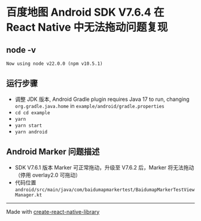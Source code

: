 # 百度地图 Android SDK V7.6.4 在 React Native 中无法拖动问题复现

## node -v
`Now using node v22.0.0 (npm v10.5.1)`

## 运行步骤
- 调整 JDK 版本, Android Gradle plugin requires Java 17 to run, changing `org.gradle.java.home` in `example/android/gradle.properties`
- `cd cd example`
- `yarn`
- `yarn start`
- `yarn android`

## Android Marker 问题描述
- SDK V7.6.1 版本 Marker 可正常拖动，升级至 V7.6.2 后，Marker 将无法拖动（停用 overlay2.0 可拖动）
- 代码位置 `android/src/main/java/com/baidumapmarkertest/BaidumapMarkerTestViewManager.kt`


---

Made with [create-react-native-library](https://github.com/callstack/react-native-builder-bob)
